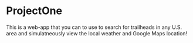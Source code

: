 # ProjectOne

This is a web-app that you can to use to search for trailheads in any U.S. area and simulatneously view the local weather and Google Maps location!